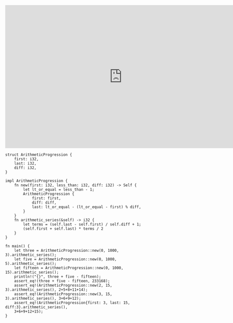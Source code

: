 <html>
<iframe src="https://docs.google.com/presentation/d/e/2PACX-1vR7HA2byHmvIaxWXOhdLJMXgsyf7M5vx7ZWRU2ZV4qGgIOFrLaehDqONZVPYB_tLZdrCRFmUgMAagf9/embed?start=false&loop=false&delayms=60000" frameborder="0" width="750" height="460" allowfullscreen="true" mozallowfullscreen="true" webkitallowfullscreen="true"></iframe>
</html>

```rust,editable
struct ArithmeticProgression {
    first: i32,
    last: i32,
    diff: i32,
}

impl ArithmeticProgression {
    fn new(first: i32, less_than: i32, diff: i32) -> Self {
        let lt_or_equal = less_than - 1;
        ArithmeticProgression {
            first: first,
            diff: diff,
            last: lt_or_equal - (lt_or_equal - first) % diff,
        }
    }
    fn arithmetic_series(&self) -> i32 {
        let terms = (self.last - self.first) / self.diff + 1;
        (self.first + self.last) * terms / 2
    }
}

fn main() {
    let three = ArithmeticProgression::new(0, 1000, 3).arithmetic_series();
    let five = ArithmeticProgression::new(0, 1000, 5).arithmetic_series();
    let fifteen = ArithmeticProgression::new(0, 1000, 15).arithmetic_series();
    println!("{}", three + five - fifteen);
    assert_eq!(three + five - fifteen, 233168);
    assert_eq!(ArithmeticProgression::new(2, 15, 3).arithmetic_series(), 2+5+8+11+14);
    assert_eq!(ArithmeticProgression::new(3, 15, 3).arithmetic_series(), 3+6+9+12);
    assert_eq!(ArithmeticProgression{first: 3, last: 15, diff:3}.arithmetic_series(),
    3+6+9+12+15);
}
```
